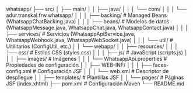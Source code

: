 whatsapp/
├── src/
│   ├── main/
│   │   ├── java/
│   │   │   └── com/
│   │   │       └── adur.transkal.frw.whatsapp/
│   │   │           ├── backing/        # Managed Beans (WhatsappChatBacking.java)
│   │   │           ├── beans/          # Modelos de datos (WhatsappMessage.java, WhatsappChat.java, WhatsappContact.java)
│   │   │           ├── services/       # Servicios (WhatsappApiService.java, WhatsappWebhook.java, WhatsappWebSocket.java)
│   │   │           └── util/           # Uitilitarios (ConfigUtil, etc.)
│   │   └── webapp/
│   │       ├── resources/
│   │       │   ├── css/                      # Estilos CSS (styles.css)
│   │       │   ├── js/                       # JavaScript (scripts.js)
│   │       │   ├── images/                   # Imágenes
│   │       │   └── WhatsappApi.properties    # Propiedades de configuración
│   │       ├── WEB-INF/
│   │       │   ├── faces-config.xml    # Configuración JSF
│   │       │   └── web.xml             # Descriptor de despliegue
│   │       ├── templates/              # Plantillas JSF
│   │       └── pages/                  # Páginas JSF (index.xhtml)
├── pom.xml                             # Configuración Maven
└── README.md

